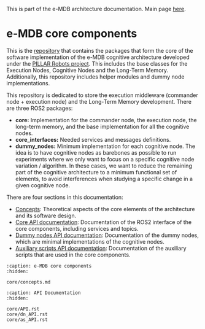 This is part of the e-MDB architecture documentation. Main page [here](https://docs.pillar-robots.eu/en/latest/).

# e-MDB core components

This is the [repository](https://github.com/pillar-robots/emdb_core) that contains the packages that form the core of the software implementation of the e-MDB cognitive architecture developed under the [PILLAR Robots project](https://pillar-robots.eu/). This includes the base classes for the Execution Nodes, Cognitive Nodes and the Long-Term Memory. Additionally, this repository includes helper modules and dummy node implementations. 

This repository is dedicated to store the execution middleware (commander node + execution node) and the Long-Term Memory development. There are three ROS2 packages:

- **core:** Implementation for the commander node, the execution node, the long-term memory, and the base implementation for all the cognitive nodes. 
- **core_interfaces:** Needed services and messages definitions.
- **dummy_nodes:** Minimum implementation for each cognitive node. The idea is to have cognitive nodes as barebones as possible to run experiments where we only want to focus on a specific cognitive node variation / algorithm. In these cases, we want to reduce the remaining part of the cognitive architecture to a minimum functional set of elements, to avoid interferences when studying a specific change in a given cognitive node.

There are four sections in this documentation:

- [Concepts](core/concepts.md): Theoretical aspects of the core elements of the architecture and its software design.
- [Core API documentation](core/API.rst): Documentation of the ROS2 interface of the core components, including services and topics.
- [Dummy nodes API documentation](core/dn_API.rst): Documentation of the dummy nodes, which are minimal implementations of the cognitive nodes.
- [Auxiliary scripts API documentation](core/as_API.rst): Documentation of the auxiliary scripts that are used in the core components.


```{toctree}
:caption: e-MDB core components
:hidden:

core/concepts.md
```

```{toctree}
:caption: API Documentation
:hidden:

core/API.rst
core/dn_API.rst
core/as_API.rst
```

